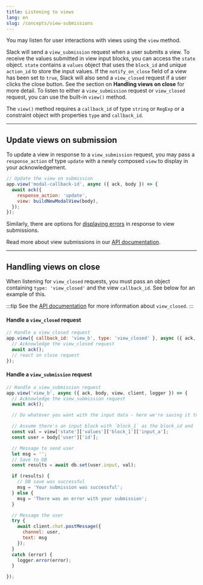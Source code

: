 ```yaml
---
title: Listening to views
lang: en
slug: /concepts/view-submissions
---
```


You may listen for user interactions with views using the `view` method. 

Slack will send a `view_submission` request when a user submits a view. To receive the values submitted in view input blocks, you can access the `state` object. `state` contains a `values` object that uses the `block_id` and unique `action_id` to store the input values.
If the `notify_on_close` field of a view has been set to `true`, Slack will also send a `view_closed` request if a user clicks the close button. See the section on **Handling views on close** for more detail.
To listen to either a `view_submission` request or `view_closed` request, you can use the built-in `view()` method.

The `view()` method requires a `callback_id` of type `string` or `RegExp` or a constraint object with properties `type` and `callback_id`. 

---

## Update views on submission

To update a view in response to a `view_submission` request, you may pass a `response_action` of type `update` with a newly composed `view` to display in your acknowledgement.

```javascript
// Update the view on submission 
app.view('modal-callback-id', async ({ ack, body }) => {
  await ack({
    response_action: 'update',
    view: buildNewModalView(body),
  });
});
```
Similarly, there are options for [displaying errors](https://docs.slack.dev/surfaces/modals#displaying_errors) in response to view submissions.

Read more about view submissions in our [API documentation](https://docs.slack.dev/surfaces/modals#interactions).

---

## Handling views on close

When listening for `view_closed` requests, you must pass an object containing `type: 'view_closed'` and the view `callback_id`. See below for an example of this.

:::tip 
See the [API documentation](https://docs.slack.dev/surfaces/modals#interactions) for more information about `view_closed`.
:::

#### Handle a `view_closed` request

```javascript
// Handle a view_closed request
app.view({ callback_id: 'view_b', type: 'view_closed' }, async ({ ack, body, view, client }) => {
  // Acknowledge the view_closed request
  await ack();
  // react on close request
});
```

#### Handle a `view_submission` request

```javascript
// Handle a view_submission request
app.view('view_b', async ({ ack, body, view, client, logger }) => {
  // Acknowledge the view_submission request
  await ack();

  // Do whatever you want with the input data - here we're saving it to a DB then sending the user a verification of their submission

  // Assume there's an input block with `block_1` as the block_id and `input_a`
  const val = view['state']['values']['block_1']['input_a'];
  const user = body['user']['id'];

  // Message to send user
  let msg = '';
  // Save to DB
  const results = await db.set(user.input, val);

  if (results) {
    // DB save was successful
    msg = 'Your submission was successful';
  } else {
    msg = 'There was an error with your submission';
  }

  // Message the user
  try {
    await client.chat.postMessage({
      channel: user,
      text: msg
    });
  }
  catch (error) {
    logger.error(error);
  }

});
```